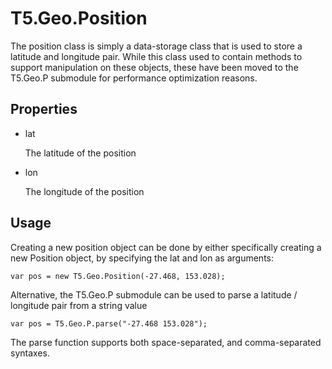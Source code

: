 T5.Geo.Position
==================

The position class is simply a data-storage class that is used to store a latitude and longitude pair.  While this class used to contain methods to support manipulation on these objects, these have been moved to the T5.Geo.P submodule for performance optimization reasons.

Properties
----------

- lat

	The latitude of the position
	
- lon

	The longitude of the position
	
Usage
-----

Creating a new position object can be done by either specifically creating a new Position object, by specifying the lat and lon as arguments:

	var pos = new T5.Geo.Position(-27.468, 153.028);

Alternative, the T5.Geo.P submodule can be used to parse a latitude / longitude pair from a string value

	var pos = T5.Geo.P.parse("-27.468 153.028");

The parse function supports both space-separated, and comma-separated syntaxes.

